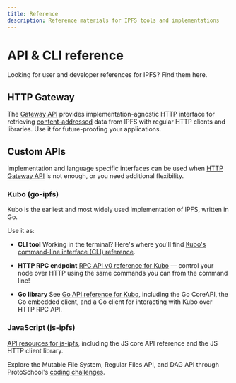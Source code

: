 ```yaml
---
title: Reference
description: Reference materials for IPFS tools and implementations
---
```


# API & CLI reference

Looking for user and developer references for IPFS? Find them here.

## HTTP Gateway

The [Gateway API](http/gateway.md) provides implementation-agnostic HTTP interface for retrieving [content-addressed](../concepts/glossary.md#content-addressing) data from IPFS with regular HTTP clients and libraries. Use it for future-proofing your applications.

## Custom APIs

Implementation and language specific interfaces can be used when [HTTP Gateway API](http/gateway.md) is not enough, or you need additional flexibility.

### Kubo (go-ipfs)

Kubo is the earliest and most widely used implementation of IPFS, written in Go.

Use it as:

- **CLI tool**
  Working in the terminal? Here's where you'll find [Kubo's command-line interface (CLI) reference](kubo/cli.md).

- **HTTP RPC endpoint**
  [RPC API v0 reference for Kubo](kubo/rpc.md) — control your node over HTTP using the same commands you can from the command line!

- **Go library**
  See [Go API reference for Kubo](go/api.md), including the Go CoreAPI, the Go embedded client, and a Go client for interacting with Kubo over HTTP RPC API.


### JavaScript (js-ipfs)

[API resources for js-ipfs](js/api.md), including the JS core API reference and the JS HTTP client library.

Explore the Mutable File System, Regular Files API, and DAG API through ProtoSchool's [coding challenges](https://proto.school/course/ipfs).